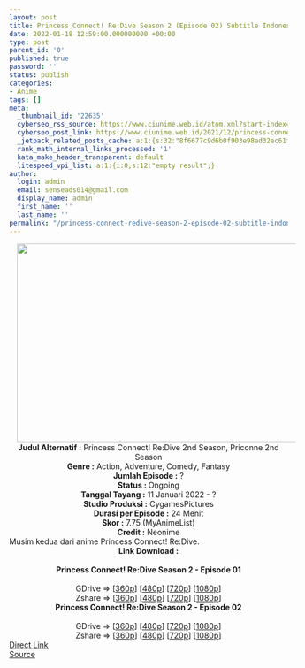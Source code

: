 ```yaml
---
layout: post
title: Princess Connect! Re:Dive Season 2 (Episode 02) Subtitle Indonesia
date: 2022-01-18 12:59:00.000000000 +00:00
type: post
parent_id: '0'
published: true
password: ''
status: publish
categories:
- Anime
tags: []
meta:
  _thumbnail_id: '22635'
  cyberseo_rss_source: https://www.ciunime.web.id/atom.xml?start-index=1
  cyberseo_post_link: https://www.ciunime.web.id/2021/12/princess-connect-redive-season-2.html
  _jetpack_related_posts_cache: a:1:{s:32:"8f6677c9d6b0f903e98ad32ec61f8deb";a:2:{s:7:"expires";i:1652209425;s:7:"payload";a:3:{i:0;a:1:{s:2:"id";i:25168;}i:1;a:1:{s:2:"id";i:25064;}i:2;a:1:{s:2:"id";i:24975;}}}}
  rank_math_internal_links_processed: '1'
  kata_make_header_transparent: default
  litespeed_vpi_list: a:1:{i:0;s:12:"empty result";}
author:
  login: admin
  email: senseads014@gmail.com
  display_name: admin
  first_name: ''
  last_name: ''
permalink: "/princess-connect-redive-season-2-episode-02-subtitle-indonesia/"
---
```

<div class="separator" style="clear: both; text-align: center;"><a href="https://blogger.googleusercontent.com/img/a/AVvXsEjkC2bmKpdA0axdGQbkIts4gVhrq6P4o71qB74dfWQFUwlsUNPZbglFfGckBmXed1NJUveYQHBygKBpekZ4ZKalMt1kngQNdcQBLqgFb355xt-Ow4RYrpuYpWqixPoDqhPO-Q5XjyA-0XxXJoxp4W1HCaV1HjV8ZT-ubArLAo8Vj7bi8iz25Egg58RJ=s1280" style="margin-left: 1em; margin-right: 1em;"><img border="0" data-original-height="720" data-original-width="1280" height="360" src="{{ site.baseurl }}/assets/2022/01/AVvXsEjkC2bmKpdA0axdGQbkIts4gVhrq6P4o71qB74dfWQFUwlsUNPZbglFfGckBmXed1NJUveYQHBygKBpekZ4ZKalMt1kngQNdcQBLqgFb355xt-Ow4RYrpuYpWqixPoDqhPO-Q5XjyA-0XxXJoxp4W1HCaV1HjV8ZT-ubArLAo8Vj7bi8iz25Egg58RJ=w640-h360" width="640" /></a></div>
<div class="separator" style="clear: both; text-align: center;"></div>
<div style="text-align: center;"><b>Judul</b><b><b> Alternatif</b> :</b> Princess Connect! Re:Dive 2nd Season, Priconne 2nd Season</div>
<div style="text-align: center;"><b><b>Genre :</b></b> Action, Adventure, Comedy, Fantasy</div>
<div style="text-align: center;"><b>Jumlah Episode :</b> ?<br /><b>Status :&nbsp;</b>Ongoing<br /><b>Tanggal Tayang :</b> 11 Januari 2022 - ?<br /><b>Studio Produksi :</b>&nbsp;CygamesPictures<br /><b>Durasi per Episode :</b> 24 Menit</div>
<div style="text-align: center;"><b>Skor :</b> 7.75 (MyAnimeList)</div>
<div style="text-align: center;"><b>Credit :</b>&nbsp;Neonime</div>
<div style="text-align: center;"></div>
<div style="text-align: justify;">Musim kedua dari anime&nbsp;Princess Connect! Re:Dive.</div>
<div style="text-align: justify;"></div>
<div style="text-align: justify;"></div>
<div style="text-align: center;">
<div style="text-align: center;">
<div style="text-align: left;">
<div style="text-align: center;"><b>Link Download :</b></div>
<div style="text-align: center;"><b><br /></b></div>
<div style="text-align: center;"><span style="text-align: left;"><b>Princess Connect! Re:Dive Season 2&nbsp;</b></span><b>- Episode 01</b></div>
<div style="text-align: center;"><b><br /></b></div>
<div style="text-align: center;">GDrive =&gt; [<a href="https://www.mp4upload.com/xqh6sxjput76" target="_blank" rel="noopener">360p</a>] [<a href="https://acefile.co/f/64965013/neonime_princess_connect__redive_s2_-_01-480p-zip" target="_blank" rel="noopener">480p</a>] [<a href="https://acefile.co/f/64965131/neonime_princess_connect__redive_s2_-_01-720p-zip" target="_blank" rel="noopener">720p</a>] [<a href="https://acefile.co/f/64965328/neonime_princess_connect__redive_s2_-_01-1080p-zip" target="_blank" rel="noopener">1080p</a>]</div>
<div style="text-align: center;">Zshare =&gt; [<a href="https://www67.zippyshare.com/v/eFBmKAAy/file.html" target="_blank" rel="noopener">360p</a>] [<a href="https://www45.zippyshare.com/v/lM24qL2r/file.html" target="_blank" rel="noopener">480p</a>] [<a href="https://www4.zippyshare.com/v/8WNWButN/file.html" target="_blank" rel="noopener">720p</a>] [<a href="https://www38.zippyshare.com/v/nAhWULFI/file.html" target="_blank" rel="noopener">1080p</a>]</div>
<div style="text-align: center;"></div>
<div style="text-align: center;">
<div><span style="text-align: left;"><b>Princess Connect! Re:Dive Season 2&nbsp;</b></span><b>- Episode 02</b></div>
<div><b><br /></b></div>
<div>GDrive =&gt; [<a href="https://www.mp4upload.com/a4co2hvtt24a" target="_blank" rel="noopener">360p</a>] [<a href="https://acefile.co/f/65595239/neonime_princess-connect-re-dive-s2-02-480p-zip" target="_blank" rel="noopener">480p</a>] [<a href="https://acefile.co/f/65595419/neonime_princess-connect-re-dive-s2-02-720p-zip" target="_blank" rel="noopener">720p</a>] [<a href="https://acefile.co/f/65595660/neonime_princess-connect-re-dive-s2-02-1080p-zip" target="_blank" rel="noopener">1080p</a>]</div>
<div>Zshare =&gt; [<a href="https://www47.zippyshare.com/v/rbLSDlcG/file.html" target="_blank" rel="noopener">360p</a>] [<a href="https://www12.zippyshare.com/v/RIYVvdjT/file.html" target="_blank" rel="noopener">480p</a>] [<a href="https://www54.zippyshare.com/v/D3yZEJjF/file.html" target="_blank" rel="noopener">720p</a>] [<a href="https://www84.zippyshare.com/v/onOihaHP/file.html" target="_blank" rel="noopener">1080p</a>]</div>
</div>
</div>
</div>
</div>
<link rel="stylesheet" href="https://cdnjs.cloudflare.com/ajax/libs/font-awesome/4.7.0/css/font-awesome.min.css" />
<div class="divbtn"> <a href="https://handymansurrender.com/fihup8buzv?key=94550f7ce39444073321dde3b8782f97" class="btn"><i class="fa fa-download"></i> Direct Link</a> <br /><a href="https://www.ciunime.web.id/2021/12/princess-connect-redive-season-2.html">Source</a> </div>
